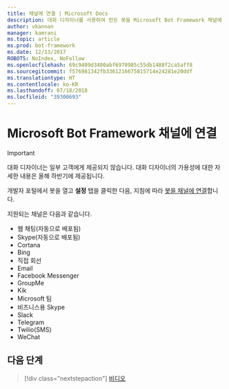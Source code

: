 ```yaml
---
title: 채널에 연결 | Microsoft Docs
description: 대화 디자이너를 사용하여 만든 봇을 Microsoft Bot Framework 채널에 연결하는 방법을 알아봅니다.
author: vkannan
manager: kamrani
ms.topic: article
ms.prod: bot-framework
ms.date: 12/13/2017
ROBOTS: NoIndex, NoFollow
ms.openlocfilehash: 69c9409d3400abf6970985c55db1488f2ca5aff8
ms.sourcegitcommit: f576981342fb3361216675815714e24281e20ddf
ms.translationtype: HT
ms.contentlocale: ko-KR
ms.lasthandoff: 07/18/2018
ms.locfileid: "39300693"
---
```

# <a name="connect-to-microsoft-bot-framework-channels"></a>Microsoft Bot Framework 채널에 연결
> [!IMPORTANT]
> 대화 디자이너는 일부 고객에게 제공되지 않습니다. 대화 디자이너의 가용성에 대한 자세한 내용은 올해 하반기에 제공됩니다.

개발자 포털에서 봇을 열고 **설정** 탭을 클릭한 다음, 지침에 따라 [봇을 채널에 연결](../bot-service-manage-channels.md)합니다.

지원되는 채널은 다음과 같습니다.
- 웹 채팅(자동으로 배포됨)
- Skype(자동으로 배포됨)
- Cortana
- Bing
- 직접 회선
- Email
- Facebook Messenger
- GroupMe
- Kik
- Microsoft 팀
- 비즈니스용 Skype
- Slack
- Telegram
- Twilio(SMS)
- WeChat

## <a name="next-step"></a>다음 단계
> [!div class="nextstepaction"]
> [비디오](conversation-designer-videos.md)
